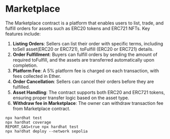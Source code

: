 # Marketplace

The Marketplace contract is a platform that enables users to list, trade, and fulfill orders for assets such as ERC20 tokens and ERC721 NFTs. Key features include:

1. **Listing Orders**: Sellers can list their order with specific terms, including toSell asset(ERC20 or ERC721), toFulfill (ERC20 or ERC721) details.
2. **Order Fulfillment**: Buyers can fulfill orders by sending the amount of required toFulfill, and the assets are transferred automatically upon completion.
3. **Platform Fee**: A 5% platform fee is charged on each transaction, with fees collected in Ether.
4. **Order Cancellation**: Sellers can cancel their orders before they are fulfilled.
5. **Asset Handling**: The contract supports both ERC20 and ERC721 tokens, ensuring proper transfer logic based on the asset type.
6. **Withdraw fee in Marketplace**: The owner can withdraw transaction fee from Marketplace contract.

```shell
npx hardhat test
npx hardhat coverage
REPORT_GAS=true npx hardhat test
npx hardhat deploy --network sepolia
```

